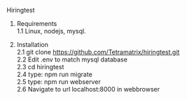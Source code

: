 Hiringtest  
   
1. Requirements  
1.1 Linux, nodejs, mysql.    
  
2. Installation      
2.1 git clone https://github.com/Tetramatrix/hiringtest.git  
2.2 Edit .env to match mysql database  
2.3 cd hiringtest  
2.4 type: npm run migrate  
2.5 type: npm run webserver  
2.6 Navigate to url localhost:8000 in webbrowser  





